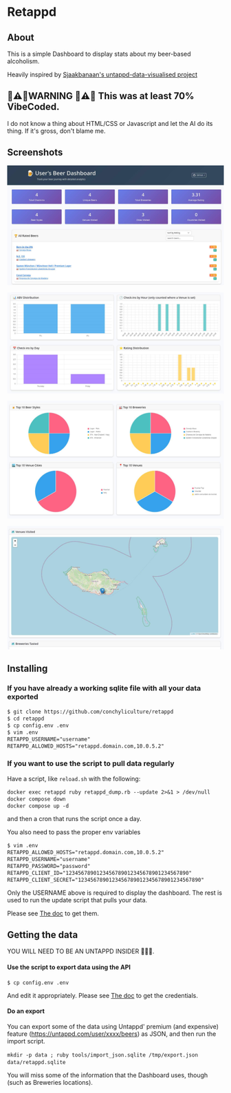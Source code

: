 # Retappd 

## About

This is a simple Dashboard to display stats about my beer-based alcoholism.

Heavily inspired by [Sjaakbanaan's untappd-data-visualised project](https://github.com/sjaakbanaan/untappd-data-visualised/)

## 🚨⚠️🚨WARNING 🚨⚠️🚨 This was at least 70% VibeCoded.

I do not know a thing about HTML/CSS or Javascript and let the AI do its thing. If it's gross, don't blame me.

## Screenshots

![Screenshot 1](doc/sc1.jpg)

![Screenshot 2](doc/sc2.jpg)

![Screenshot 3](doc/sc3.jpg)

![Screenshot 4](doc/sc4.jpg)


## Installing

### If you have already a working sqlite file with all your data exported

```
$ git clone https://github.com/conchyliculture/retappd
$ cd retappd
$ cp config.env .env
$ vim .env
RETAPPD_USERNAME="username"
RETAPPD_ALLOWED_HOSTS="retappd.domain.com,10.0.5.2"
```

### If you want to use the script to pull data regularly

Have a script, like `reload.sh` with the following:
```
docker exec retappd ruby retappd_dump.rb --update 2>&1 > /dev/null
docker compose down
docker compose up -d
```

and then a cron that runs the script once a day.


You also need to pass the proper env variables

```
$ vim .env
RETAPPD_ALLOWED_HOSTS="retappd.domain.com,10.0.5.2"
RETAPPD_USERNAME="username"
RETAPPD_PASSWORD="password"
RETAPPD_CLIENT_ID="1234567890123456789012345678901234567890"
RETAPPD_CLIENT_SECRET="1234567890123456789012345678901234567890"
```

Only the USERNAME above is required to display the dashboard. The rest is used to run the update script that pulls your data.

Please see [The doc](https://untappd.com/api/docs) to get them.

## Getting the data

YOU WILL NEED TO BE AN UNTAPPD INSIDER 💸💸💸.

#### Use the script to export data using the API

```
$ cp config.env .env
```

And edit it appropriately. Please see [The doc](https://untappd.com/api/docs) to get the credentials.

#### Do an export

You can export some of the data using Untappd' premium (and expensive) feature (https://untappd.com/user/xxxx/beers) as JSON,
and then run the import script.

`mkdir -p data ; ruby tools/import_json.sqlite /tmp/export.json data/retappd.sqlite`

You will miss some of the information that the Dashboard uses, though (such as Breweries locations).
